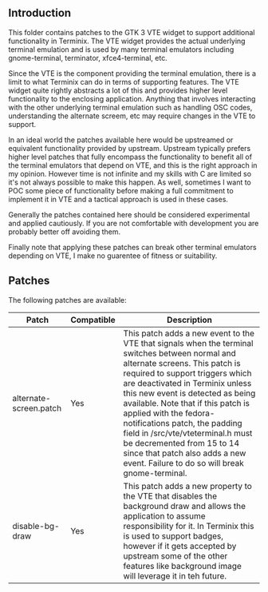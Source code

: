## Introduction

This folder contains patches to the GTK 3 VTE widget to support additional functionality in Terminix. The VTE widget provides the actual underlying terminal emulation and is used by many terminal emulators including gnome-terminal, terminator, xfce4-terminal, etc.

Since the VTE is the component providing the terminal emulation, there is a limit to what Terminix can do in terms of supporting features. The VTE widget quite rightly abstracts a lot of this and provides higher level functionality to the enclosing application. Anything that involves interacting with the other underlying terminal emulation such as handling OSC codes, understanding the alternate screem, etc may require changes in the VTE to support.

In an ideal world the patches available here would be upstreamed or equivalent functionality provided by upstream. Upstream typically prefers higher level patches that fully encompass the functionality to benefit all of the terminal emulators that depend on VTE, and this is the right approach in my opinion. However time is not infinite and my skills with C are limited so it's not always possible to make this happen. As well, sometimes I want to POC some piece of functionality before making a full commitment to implement it in VTE and a tactical approach is used in these cases.

Generally the patches contained here should be considered experimental and applied cautiously. If you are not comfortable with development you are probably better off avoiding them. 

Finally note that applying these patches can break other terminal emulators depending on VTE, I make no guarentee of fitness or suitability.

## Patches

The following patches are available:

| Patch | Compatible | Description |
|---|---|---|
| alternate-screen.patch| Yes | This patch adds a new event to the VTE that signals when the terminal switches between normal and alternate screens. This patch is required to support triggers which are deactivated in Terminix unless this new event is detected as being available. Note that if this patch is applied with the fedora-notifications patch, the padding field in /src/vte/vteterminal.h must be decremented from 15 to 14 since that patch also adds a new event. Failure to do so will break gnome-terminal.
|disable-bg-draw| Yes| This patch adds a new property to the VTE that disables the background draw and allows the application to assume responsibility for it. In Terminix this is used to support badges, however if it gets accepted by upstream some of the other features like background image will leverage it in teh future. |
